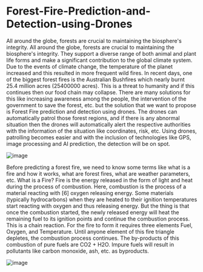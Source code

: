 # Forest-Fire-Prediction-and-Detection-using-Drones
All around the globe, forests are crucial to maintaining the biosphere's integrity. 
All around the globe, forests are crucial to 
maintaining the biosphere's integrity. They 
support a diverse range of both animal and plant 
life forms and make a significant contribution to 
the global climate system. Due to the events of 
climate change, the temperature of the planet 
increased and this resulted in more frequent wild
fires. In recent days, one of the biggest forest fires 
is the Australian Bushfires which nearly burnt 
25.4 million acres (25400000 acres). This is a 
threat to humanity and if this continues then our 
food chain may collapse. There are many 
solutions for this like increasing awareness 
among the people, the intervention of the 
government to save the forest, etc. but the solution 
that we want to propose is Forest Fire prediction 
and detection using drones. The drones can 
automatically patrol those forest regions, and if 
there is any abnormal situation then the drones
will automatically alert the respective authorities 
with the information of the situation like 
coordinates, risk, etc. Using drones, patrolling 
becomes easier and with the inclusion of 
technologies like GPS, image processing and AI
prediction, the detection will be on spot.

![image](https://user-images.githubusercontent.com/72542171/204486879-5a988d05-e3d3-412f-bd4e-eaad3dcaee4c.png)

Before predicting a forest fire, we need to know 
some terms like what is a fire and how it works, 
what are forest fires, what are weather parameters, 
etc. 
What is a Fire? Fire is the energy released in the 
form of light and heat during the process of 
combustion. Here, combustion is the process of a 
material reacting with [6] oxygen releasing energy.
Some materials (typically hydrocarbons) when they 
are heated to their ignition temperatures start 
reacting with oxygen and thus releasing energy. 
But the thing is that once the combustion started, 
the newly released energy will heat the remaining 
fuel to its ignition points and continue the 
combustion process. This is a chain reaction. For 
the fire to form it requires three elements Fuel, 
Oxygen, and Temperature. Until anyone element of 
this fire triangle depletes, the combustion process 
continues. The by-products of this combustion of 
pure fuels are CO2 + H2O. Impure fuels will result 
in pollutants like carbon monoxide, ash, etc. as byproducts.

![image](https://user-images.githubusercontent.com/72542171/204487090-86f6701a-60ee-4939-9532-b3f3d9a577f9.png)

